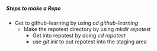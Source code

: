 ##### **Steps to make a Repo**
- Get to github-learning by using _cd github-learning_
  - Make the repotest directory by using _mkdir repotest_
    - Get into repotest by doing _cd repotest_
    - use _git init_ to put repotest into the staging area